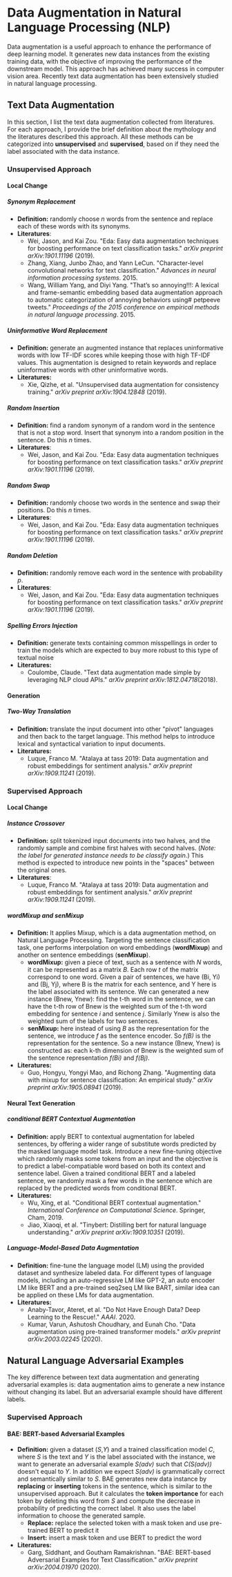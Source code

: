 # Data Augmentation in Natural Language Processing (NLP)

Data augmentation is a useful approach to enhance the performance of deep learning model. It generates new data instances from the existing training data, with the objective of improving the performance of the downstream model. This approach has achieved many success in computer vision area. Recently text data augmentation has been extensively studied in natural language processing.

## Text Data Augmentation

In this section, I list the text data augmentation collected from literatures. For each approach, I provide the brief definition about the mythology and the literatures described this approach. All these methods can be categorized into **unsupervised** and **supervised**, based on if they need the label associated with the data instance.

### Unsupervised Approach

#### Local Change

##### Synonym Replacement

- **Definition:** randomly choose _n_ words from the sentence and replace each of these words with its synonyms.
- **Literatures**: 
  - Wei, Jason, and Kai Zou. "Eda: Easy data augmentation techniques for boosting performance on text classification tasks." *arXiv preprint arXiv:1901.11196* (2019).
  - Zhang, Xiang, Junbo Zhao, and Yann LeCun. "Character-level convolutional networks for text classification." *Advances in neural information processing systems*. 2015.
  - Wang, William Yang, and Diyi Yang. "That’s so annoying!!!: A lexical and frame-semantic embedding based data augmentation approach to automatic categorization of annoying behaviors using# petpeeve tweets." *Proceedings of the 2015 conference on empirical methods in natural language processing*. 2015.

##### Uninformative Word Replacement

- **Definition:** generate an augmented instance that replaces uninformative words with low TF-IDF scores while keeping those with high TF-IDF values. This augmentation is designed to retain keywords and replace uninformative words with other uninformative words.
- **Literatures:**
  - Xie, Qizhe, et al. "Unsupervised data augmentation for consistency training." *arXiv preprint arXiv:1904.12848* (2019).

##### Random Insertion

- **Definition:** find a random synonym of a random word in the sentence that is not a stop word. Insert that synonym into a random position in the sentence. Do this _n_ times.
- **Literatures**: 
  - Wei, Jason, and Kai Zou. "Eda: Easy data augmentation techniques for boosting performance on text classification tasks." *arXiv preprint arXiv:1901.11196* (2019).

##### Random Swap

- **Definition:** randomly choose two words in the sentence and swap their positions. Do this _n_ times.
- **Literatures**: 
  - Wei, Jason, and Kai Zou. "Eda: Easy data augmentation techniques for boosting performance on text classification tasks." *arXiv preprint arXiv:1901.11196* (2019).

##### Random Deletion

- **Definition:** randomly remove each word in the sentence with probability _p_.
- **Literatures**: 
  - Wei, Jason, and Kai Zou. "Eda: Easy data augmentation techniques for boosting performance on text classification tasks." *arXiv preprint arXiv:1901.11196* (2019).

##### Spelling Errors Injection

- **Definition:** generate texts containing common misspellings in order to train the models which are expected to buy more robust to this type of textual noise
- **Literatures:**
  - Coulombe, Claude. "Text data augmentation made simple by leveraging NLP cloud APIs." *arXiv preprint arXiv:1812.04718*(2018).

#### Generation

##### Two-Way Translation

- **Definition:** translate the input document into other "pivot" languages and then back to the target language. This method helps to introduce lexical and syntactical variation to input documents.
- **Literatures:**
  - Luque, Franco M. "Atalaya at tass 2019: Data augmentation and robust embeddings for sentiment analysis." *arXiv preprint arXiv:1909.11241* (2019).

### Supervised Approach 

#### Local Change

##### Instance Crossover

- **Definition:** split tokenized input documents into two halves, and the randomly sample and combine first halves with second halves. (_Note: the label for generated instance needs to be classify again._) This method is expected to introduce new points in the "spaces" between the original ones.
- **Literatures**:
  - Luque, Franco M. "Atalaya at tass 2019: Data augmentation and robust embeddings for sentiment analysis." *arXiv preprint arXiv:1909.11241* (2019).

##### wordMixup and senMixup

- **Definition:** It applies Mixup, which is a data augmentation method, on Natural Language Processing. Targeting the sentence classification task, one performs interpolation on word embeddings (**wordMixup**) and another on sentence embeddings (**senMixup**).
  - **wordMixup:** given a piece of text, such as a sentence with _N_ words, it can be represented as a matrix _B_. Each row _t_ of the matrix correspond to one word. Given a pair of sentences, we have (Bi, Yi) and (Bj, Yj), where B is the matrix for each sentence, and Y here is the label associated with its sentence. We can generated a new instance (Bnew, Ynew): find the t-th word in the sentence, we can have the t-th row of Bnew is the weighted sum of the t-th word embedding for sentence _i_ and sentence _j_. Similarly Ynew is also the weighted sum of the labels for two sentences.
  - **senMixup:** here instead of using _B_ as the representation for the sentence, we introduce _f_ as the sentence encoder. So _f(B)_ is the representation for the sentence. So a new instance (Bnew, Ynew) is constructed as: each k-th dimension of Bnew is the weighted sum of the sentence representation _f(Bi)_ and _f(Bj)_.
- **Literatures:** 
  - Guo, Hongyu, Yongyi Mao, and Richong Zhang. "Augmenting data with mixup for sentence classification: An empirical study." *arXiv preprint arXiv:1905.08941* (2019).

#### Neural Text Generation

##### conditional BERT Contextual Augmentation

- **Definition:** apply BERT to contextual augmentation for labeled sentences, by offering a wider range of substitute words predicted by the masked language model task. Introduce a new fine-tuning objective which randomly masks some tokens from an input and the objective is to predict a label-compatiable word based on both its context and sentence label. Given a trained conditional BERT and a labeled sentence, we randomly mask a few words in the sentence which are replaced by the predicted words from conditional BERT.
- **Literatures:** 
  - Wu, Xing, et al. "Conditional BERT contextual augmentation." *International Conference on Computational Science*. Springer, Cham, 2019.
  - Jiao, Xiaoqi, et al. "Tinybert: Distilling bert for natural language understanding." *arXiv preprint arXiv:1909.10351* (2019).

##### Language-Model-Based Data Augmentation

- **Definition:** fine-tune the language model (LM) using the provided dataset and synthesize labeled data. For different types of language models, including an auto-regressive LM like GPT-2, an auto encoder LM like BERT and a pre-trained seq2seq LM like BART, similar idea can be applied on these LMs for data augmentation.
- **Literatures:**
  - Anaby-Tavor, Ateret, et al. "Do Not Have Enough Data? Deep Learning to the Rescue!." *AAAI*. 2020.
  - Kumar, Varun, Ashutosh Choudhary, and Eunah Cho. "Data augmentation using pre-trained transformer models." *arXiv preprint arXiv:2003.02245* (2020).

## Natural Language Adversarial Examples

The key difference between text data augmentation and generating adversarial examples is: data augmentation aims to generate a new instance without changing its label. But an adversarial example should have different labels.

### Supervised Approach

#### BAE: BERT-based Adversarial Examples

- **Definition:** given a dataset (_S_,_Y_) and a trained classification model _C_, where _S_ is the text and _Y_ is the label associated with the instance, we want to generate an adversarial example _S(adv)_ such that _C(S(adv))_ doesn't equal to _Y_. In addition we expect _S(adv)_ is grammatically correct and semantically similar to _S_. BAE generates new data instance by **replacing** or **inserting** tokens in the sentence, which is similar to the unsupervised approach. But it calculates the **token importance** for each token by deleting this word from _S_ and compute the decrease in probability of predicting the correct label. It also uses the label information to choose the generated sample.
  - **Replace:** replace the selected token with a mask token and use pre-trained BERT to predict it
  - **Insert:** insert a mask token and use BERT to predict the word
- **Literatures:**
  - Garg, Siddhant, and Goutham Ramakrishnan. "BAE: BERT-based Adversarial Examples for Text Classification." *arXiv preprint arXiv:2004.01970* (2020).

